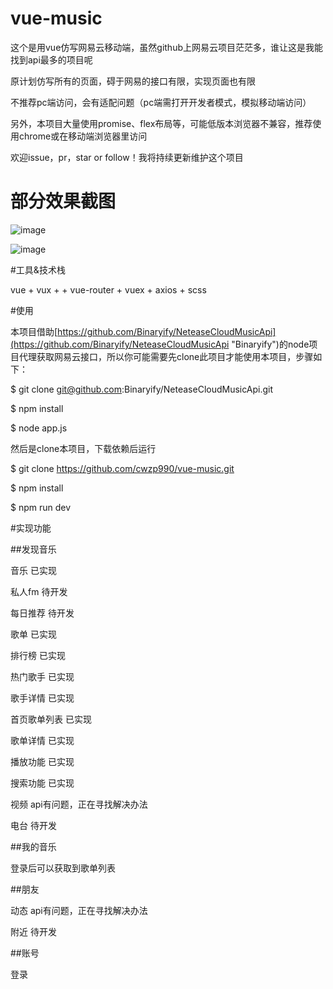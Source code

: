 # vue-music

这个是用vue仿写网易云移动端，虽然github上网易云项目茫茫多，谁让这是我能找到api最多的项目呢

原计划仿写所有的页面，碍于网易的接口有限，实现页面也有限

不推荐pc端访问，会有适配问题（pc端需打开开发者模式，模拟移动端访问）

另外，本项目大量使用promise、flex布局等，可能低版本浏览器不兼容，推荐使用chrome或在移动端浏览器里访问

欢迎issue，pr，star or follow！我将持续更新维护这个项目

# 部分效果截图

![image](https://github.com/cwzp990/vue-music/tree/master/src/assets/new1.gif )

![image](https://github.com/cwzp990/vue-music/tree/master/src/assets/new2.gif )

#工具&技术栈

vue + vux + + vue-router + vuex + axios + scss

#使用

本项目借助[https://github.com/Binaryify/NeteaseCloudMusicApi](https://github.com/Binaryify/NeteaseCloudMusicApi "Binaryify")的node项目代理获取网易云接口，所以你可能需要先clone此项目才能使用本项目，步骤如下：

$ git clone git@github.com:Binaryify/NeteaseCloudMusicApi.git

$ npm install

$ node app.js

然后是clone本项目，下载依赖后运行

$ git clone https://github.com/cwzp990/vue-music.git

$ npm install

$ npm run dev

#实现功能

##发现音乐

音乐 已实现

私人fm 待开发

每日推荐 待开发

歌单 已实现

排行榜 已实现

热门歌手 已实现

歌手详情 已实现

首页歌单列表 已实现

歌单详情 已实现

播放功能 已实现

搜索功能 已实现

视频 api有问题，正在寻找解决办法

电台 待开发

##我的音乐

登录后可以获取到歌单列表

##朋友

动态 api有问题，正在寻找解决办法

附近 待开发

##账号

登录
